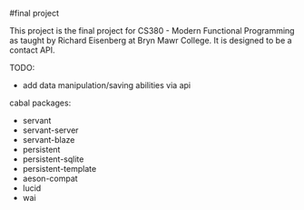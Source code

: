 #final project

This project is the final project for CS380 - Modern Functional Programming as taught by Richard Eisenberg at Bryn Mawr College. It is designed to be a contact API. 

TODO:
  * add data manipulation/saving abilities via api
  
cabal packages:
  * servant
  * servant-server
  * servant-blaze
  * persistent
  * persistent-sqlite
  * persistent-template
  * aeson-compat
  * lucid
  * wai
